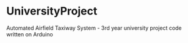 # UniversityProject
Automated Airfield Taxiway System - 3rd year university project code written on Arduino
